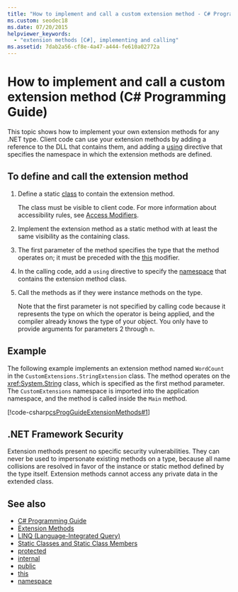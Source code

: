 ```yaml
---
title: "How to implement and call a custom extension method - C# Programming Guide"
ms.custom: seodec18
ms.date: 07/20/2015
helpviewer_keywords: 
  - "extension methods [C#], implementing and calling"
ms.assetid: 7dab2a56-cf8e-4a47-a444-fe610a02772a
---
```

# How to implement and call a custom extension method (C# Programming Guide)
This topic shows how to implement your own extension methods for any .NET type. Client code can use your extension methods by adding a reference to the DLL that contains them, and adding a [using](../../language-reference/keywords/using-directive.md) directive that specifies the namespace in which the extension methods are defined.  
  
## To define and call the extension method  
  
1. Define a static [class](./static-classes-and-static-class-members.md) to contain the extension method.  
  
     The class must be visible to client code. For more information about accessibility rules, see [Access Modifiers](./access-modifiers.md).  
  
2. Implement the extension method as a static method with at least the same visibility as the containing class.  
  
3. The first parameter of the method specifies the type that the method operates on; it must be preceded with the [this](../../language-reference/keywords/this.md) modifier.  
  
4. In the calling code, add a `using` directive to specify the [namespace](../../language-reference/keywords/namespace.md) that contains the extension method class.  
  
5. Call the methods as if they were instance methods on the type.  
  
     Note that the first parameter is not specified by calling code because it represents the type on which the operator is being applied, and the compiler already knows the type of your object. You only have to provide arguments for parameters 2 through `n`.  
  
## Example  
 The following example implements an extension method named `WordCount` in the `CustomExtensions.StringExtension` class. The method operates on the <xref:System.String> class, which is specified as the first method parameter. The `CustomExtensions` namespace is imported into the application namespace, and the method is called inside the `Main` method.  
  
 [!code-csharp[csProgGuideExtensionMethods#1](~/samples/snippets/csharp/VS_Snippets_VBCSharp/csProgGuideExtensionMethods/cs/extensionmethods.cs#1)]  
  
## .NET Framework Security  
 Extension methods present no specific security vulnerabilities. They can never be used to impersonate existing methods on a type, because all name collisions are resolved in favor of the instance or static method defined by the type itself. Extension methods cannot access any private data in the extended class.  
  
## See also

- [C# Programming Guide](../index.md)
- [Extension Methods](./extension-methods.md)
- [LINQ (Language-Integrated Query)](../../linq/linq-in-csharp.md)
- [Static Classes and Static Class Members](./static-classes-and-static-class-members.md)
- [protected](../../language-reference/keywords/protected.md)
- [internal](../../language-reference/keywords/internal.md)
- [public](../../language-reference/keywords/public.md)
- [this](../../language-reference/keywords/this.md)
- [namespace](../../language-reference/keywords/namespace.md)
